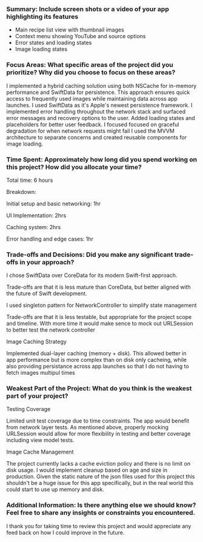 ### Summary: Include screen shots or a video of your app highlighting its features

* Main recipe list view with thumbnail images
* Context menu showing YouTube and source options
* Error states and loading states
* Image loading states

### Focus Areas: What specific areas of the project did you prioritize? Why did you choose to focus on these areas?

I implemented a hybrid caching solution using both NSCache for in-memory performance and SwiftData for persistence.
This approach ensures quick access to frequently used images while maintaining data across app launches.
I used SwiftData as it's Apple's newest persistence framework.
I implemented error handling throughout the network stack and surfaced error messages and recovery options to the user.
Added loading states and placeholders for better user feedback.
I focused focused on graceful degradation for when network requests might fail
I used the MVVM architecture to separate concerns and created reusable components for image loading.

### Time Spent: Approximately how long did you spend working on this project? How did you allocate your time?

Total time: 6 hours

Breakdown:

Initial setup and basic networking: 1hr

UI Implementation: 2hrs

Caching system: 2hrs

Error handling and edge cases: 1hr


### Trade-offs and Decisions: Did you make any significant trade-offs in your approach?

I chose SwiftData over CoreData for its modern Swift-first approach.

Trade-offs are that it is less mature than CoreData, but better aligned with the future of Swift development.

I used singleton pattern for NetworkController to simplify state management

Trade-offs are that it is less testable, but appropriate for the project scope and timeline.
With more time it would make sence to mock out URLSession to better test the network controller

Image Caching Strategy

Implemented dual-layer caching (memory + disk).
This allowed better in app performance but is more complex than on disk only cacheing, while also providing persistance across app launches so that I do not having to fetch images multipul times

### Weakest Part of the Project: What do you think is the weakest part of your project?

Testing Coverage

Limited unit test coverage due to time constraints.
The app would benefit from network layer tests. As mentioned above, properly mocking URLSession would allow for more flexibility in testing and better coverage including view model tests.

Image Cache Management

The project currently lacks a cache eviction policy and there is no limit on disk usage.
I would implement cleanup based on age and size in production. Given the static nature of the json files used for this project this shouldn't be a huge issue for this app specifically, but in the real world this could start to use up memory and disk.

### Additional Information: Is there anything else we should know? Feel free to share any insights or constraints you encountered.

I thank you for taking time to review this project and would appreciate any feed back on how I could improve in the future.